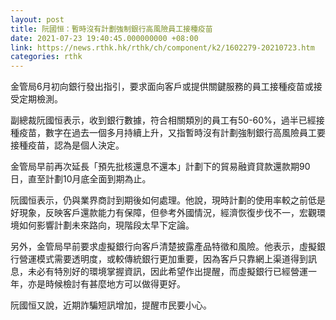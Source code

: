 ```yaml
---
layout: post
title: 阮國恒：暫時沒有計劃強制銀行高風險員工接種疫苗
date: 2021-07-23 19:40:45.000000000 +08:00
link: https://news.rthk.hk/rthk/ch/component/k2/1602279-20210723.htm
categories: rthk
---
```


金管局6月初向銀行發出指引，要求面向客戶或提供關鍵服務的員工接種疫苗或接受定期檢測。

副總裁阮國恒表示，收到銀行數據，符合相關類別的員工有50-60%，過半已經接種疫苗，數字在過去一個多月持續上升，又指暫時沒有計劃強制銀行高風險員工要接種疫苗，認為是個人決定。

金管局早前再次延長「預先批核還息不還本」計劃下的貿易融資貸款還款期90日，直至計劃10月底全面到期為止。

阮國恒表示，仍與業界商討到期後如何處理。他說，現時計劃的使用率較之前低是好現象，反映客戶還款能力有保障，但參考外國情況，經濟恢復步伐不一，宏觀環境如何影響計劃未來路向，現階段太早下定論。

另外，金管局早前要求虛擬銀行向客戶清楚披露產品特徵和風險。他表示，虛擬銀行營運模式需要透明度，或較傳統銀行更加重要，因為客戶只靠網上渠道得到訊息，未必有特別好的環境掌握資訊，因此希望作出提醒，而虛擬銀行已經營運一年，亦是時候檢討有甚麼地方可以做得更好。

阮國恒又說，近期詐騙短訊增加，提醒市民要小心。
